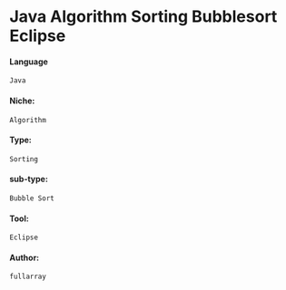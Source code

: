 # Java Algorithm Sorting Bubblesort Eclipse

#### Language
```Java```
  
#### Niche: 
```Algorithm```
  
#### Type: 
```Sorting```
  
#### sub-type:
```Bubble Sort```

#### Tool: 
```Eclipse```
  
#### Author:
```fullarray```

